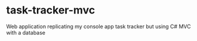 # task-tracker-mvc
Web application replicating my console app task tracker but using C# MVC with a database
